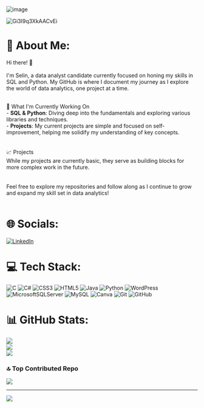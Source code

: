 ![image](https://github.com/user-attachments/assets/f8b064f7-f805-467f-ba28-e10a326d97b3)

![Gi3I9q3XkAACvEi](https://github.com/user-attachments/assets/4ec607dc-e0d6-4242-9f9a-9492bebfeedb)

# 💫 About Me:
Hi there! 👋<br><br>I'm Selin, a data analyst candidate currently focused on honing my skills in SQL and Python. My GitHub is where I document my journey as I explore the world of data analytics, one project at a time.<br><br>

🌱 What I'm Currently Working On<br>- **SQL & Python**: Diving deep into the fundamentals and exploring various libraries and techniques.<br>- **Projects**: My current projects are simple and focused on self-improvement, helping me solidify my understanding of key concepts.<br><br><br>
📈 Projects<br>While my projects are currently basic, they serve as building blocks for more complex work in the future. <br><br><br>Feel free to explore my repositories and follow along as I continue to grow and expand my skill set in data analytics!<br><br>


# 🌐 Socials:
[![LinkedIn](https://img.shields.io/badge/LinkedIn-%230077B5.svg?logo=linkedin&logoColor=white)](https://www.linkedin.com/in/selin-pir/)
# 💻 Tech Stack:
![C](https://img.shields.io/badge/c-%2300599C.svg?style=plastic&logo=c&logoColor=white) ![C#](https://img.shields.io/badge/c%23-%23239120.svg?style=plastic&logo=csharp&logoColor=white) ![CSS3](https://img.shields.io/badge/css3-%231572B6.svg?style=plastic&logo=css3&logoColor=white) ![HTML5](https://img.shields.io/badge/html5-%23E34F26.svg?style=plastic&logo=html5&logoColor=white) ![Java](https://img.shields.io/badge/java-%23ED8B00.svg?style=plastic&logo=openjdk&logoColor=white) ![Python](https://img.shields.io/badge/python-3670A0?style=plastic&logo=python&logoColor=ffdd54) ![WordPress](https://img.shields.io/badge/WordPress-%23117AC9.svg?style=plastic&logo=WordPress&logoColor=white) ![MicrosoftSQLServer](https://img.shields.io/badge/Microsoft%20SQL%20Server-CC2927?style=plastic&logo=microsoft%20sql%20server&logoColor=white) ![MySQL](https://img.shields.io/badge/mysql-4479A1.svg?style=plastic&logo=mysql&logoColor=white) ![Canva](https://img.shields.io/badge/Canva-%2300C4CC.svg?style=plastic&logo=Canva&logoColor=white) ![Git](https://img.shields.io/badge/git-%23F05033.svg?style=plastic&logo=git&logoColor=white) ![GitHub](https://img.shields.io/badge/github-%23121011.svg?style=plastic&logo=github&logoColor=white)
# 📊 GitHub Stats:
![](https://github-readme-stats.vercel.app/api?username=selinpir&theme=rose_pine&hide_border=false&include_all_commits=false&count_private=false)<br/>
![](https://github-readme-streak-stats.herokuapp.com/?user=selinpir&theme=rose_pine&hide_border=false)<br/>
![](https://github-readme-stats.vercel.app/api/top-langs/?username=selinpir&theme=rose_pine&hide_border=false&include_all_commits=false&count_private=false&layout=compact)

### 🔝 Top Contributed Repo
![](https://github-contributor-stats.vercel.app/api?username=selinpir&limit=5&theme=dark&combine_all_yearly_contributions=true)

---
[![](https://visitcount.itsvg.in/api?id=selinpir&icon=2&color=12)](https://visitcount.itsvg.in)

<!-- Proudly created with GPRM ( https://gprm.itsvg.in ) -->
